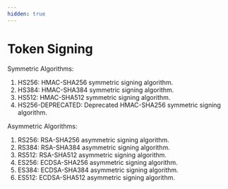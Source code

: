 ```yaml
---
hidden: true
---
```


# Token Signing

Symmetric Algorithms:

1. HS256: HMAC-SHA256 symmetric signing algorithm.
2. HS384: HMAC-SHA384 symmetric signing algorithm.
3. HS512: HMAC-SHA512 symmetric signing algorithm.
4. HS256-DEPRECATED: Deprecated HMAC-SHA256 symmetric signing algorithm.

Asymmetric Algorithms:

1. RS256: RSA-SHA256 asymmetric signing algorithm.
2. RS384: RSA-SHA384 asymmetric signing algorithm.
3. RS512: RSA-SHA512 asymmetric signing algorithm.
4. ES256: ECDSA-SHA256 asymmetric signing algorithm.
5. ES384: ECDSA-SHA384 asymmetric signing algorithm.
6. ES512: ECDSA-SHA512 asymmetric signing algorithm.
